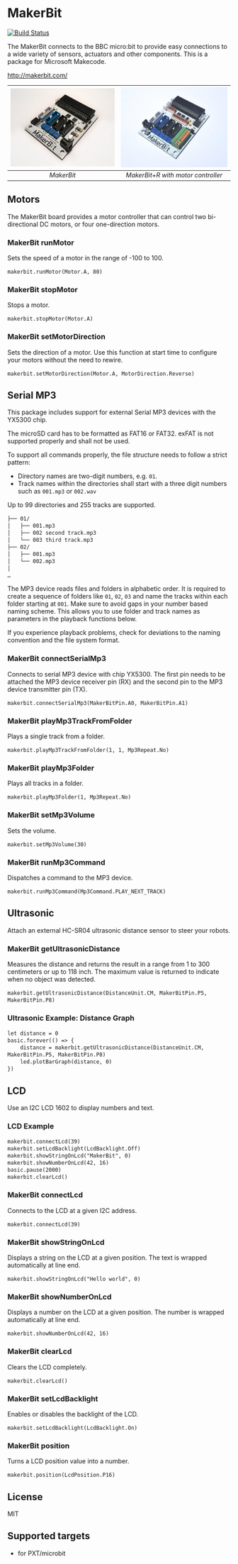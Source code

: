 # MakerBit

[![Build Status](https://travis-ci.org/1010Technologies/pxt-makerbit.svg?branch=master)](https://travis-ci.org/1010Technologies/pxt-makerbit)

The MakerBit connects to the BBC micro:bit to provide easy connections to a wide variety of sensors, actuators and other components. This is a package for Microsoft Makecode.

http://makerbit.com/

| ![MakerBit](https://github.com/1010Technologies/pxt-makerbit/raw/master/MakerBit.png "MakerBit") | ![MakerBit+R](https://github.com/1010Technologies/pxt-makerbit/raw/master/MakerBit+R.png "MakerBit+R")  |
|:--:|:--:|
| *MakerBit* | *MakerBit+R with motor controller* |


## Motors
The MakerBit board provides a motor controller that can control two bi-directional DC motors, or four one-direction motors.

### MakerBit runMotor
Sets the speed of a motor in the range of -100 to 100.
```sig
makerbit.runMotor(Motor.A, 80)
```

### MakerBit stopMotor
Stops a motor.
```sig
makerbit.stopMotor(Motor.A)
```

### MakerBit setMotorDirection
Sets the direction of a motor. Use this function at start time to configure your motors without the need to rewire.
```sig
makerbit.setMotorDirection(Motor.A, MotorDirection.Reverse)
```

## Serial MP3
This package includes support for external Serial MP3 devices with the YX5300 chip.

The microSD card has to be formatted as FAT16 or FAT32. exFAT is not supported properly and shall not be used.

To support all commands properly, the file structure needs to follow a strict pattern:
- Directory names are two-digit numbers, e.g. `01`.
- Track names within the directories shall start with a three digit numbers such as `001.mp3` or `002.wav`

Up to 99 directories and 255 tracks are supported.

```
├── 01/
│   ├── 001.mp3
│   ├── 002 second track.mp3
│   └── 003 third track.mp3
├── 02/
│   ├── 001.mp3
│   └── 002.mp3
│
…
```

The MP3 device reads files and folders in alphabetic order. It is required to create a sequence of folders like `01`, `02`, `03` and name the tracks within each folder starting at `001`. Make sure to avoid gaps in your number based naming scheme. This allows you to use folder and track names as parameters in the playback functions below.

If you experience playback problems, check for deviations to the naming convention and the file system format.

### MakerBit connectSerialMp3
Connects to serial MP3 device with chip YX5300. The first pin needs to be attached the MP3 device receiver pin (RX) and the second pin to the MP3 device transmitter pin (TX).
```sig
makerbit.connectSerialMp3(MakerBitPin.A0, MakerBitPin.A1)
```

### MakerBit playMp3TrackFromFolder
Plays a single track from a folder.
```sig
makerbit.playMp3TrackFromFolder(1, 1, Mp3Repeat.No)
```

### MakerBit playMp3Folder
Plays all tracks in a folder.
```sig
makerbit.playMp3Folder(1, Mp3Repeat.No)
```

### MakerBit setMp3Volume
Sets the volume.
```sig
makerbit.setMp3Volume(30)
```

### MakerBit runMp3Command
Dispatches a command to the MP3 device.
```sig
makerbit.runMp3Command(Mp3Command.PLAY_NEXT_TRACK)
```


## Ultrasonic
Attach an external HC-SR04 ultrasonic distance sensor to steer your robots.

### MakerBit getUltrasonicDistance
Measures the distance and returns the result in a range from 1 to 300 centimeters or up to 118 inch. The maximum value is returned to indicate when no object was detected.
```sig
makerbit.getUltrasonicDistance(DistanceUnit.CM, MakerBitPin.P5, MakerBitPin.P8)
```

### Ultrasonic Example: Distance Graph
```blocks
let distance = 0
basic.forever(() => {
    distance = makerbit.getUltrasonicDistance(DistanceUnit.CM, MakerBitPin.P5, MakerBitPin.P8)
    led.plotBarGraph(distance, 0)
})
```


## LCD
Use an I2C LCD 1602 to display numbers and text.

### LCD Example
```blocks
makerbit.connectLcd(39)
makerbit.setLcdBacklight(LcdBacklight.Off)
makerbit.showStringOnLcd("MakerBit", 0)
makerbit.showNumberOnLcd(42, 16)
basic.pause(2000)
makerbit.clearLcd()
```

### MakerBit connectLcd
Connects to the LCD at a given I2C address.
```sig
makerbit.connectLcd(39)
```

### MakerBit showStringOnLcd
Displays a string on the LCD at a given position. The text is wrapped automatically at line end.
```sig
makerbit.showStringOnLcd("Hello world", 0)
```

### MakerBit showNumberOnLcd
Displays a number on the LCD at a given position. The number is wrapped automatically at line end.
```sig
makerbit.showNumberOnLcd(42, 16)
```

### MakerBit clearLcd
Clears the LCD completely.
```sig
makerbit.clearLcd()
```

### MakerBit setLcdBacklight
Enables or disables the backlight of the LCD.
```sig
makerbit.setLcdBacklight(LcdBacklight.On)
```


### MakerBit position
Turns a LCD position value into a number.
```sig
makerbit.position(LcdPosition.P16)
```




## License

MIT

## Supported targets

* for PXT/microbit
